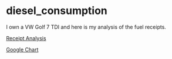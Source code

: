 # diesel_consumption

I own a VW Golf 7 TDI and here is my analysis of the fuel receipts.

 [Receipt Analysis](receipt_analysis.html) 

 [Google Chart](chart.html) 
